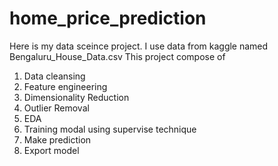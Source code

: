 # home_price_prediction
Here is my data sceince project.
I use data from kaggle named Bengaluru_House_Data.csv
This project compose of 
1. Data cleansing
2. Feature engineering
3. Dimensionality Reduction
4. Outlier Removal
5. EDA
6. Training modal using supervise technique
7. Make prediction
8. Export model
